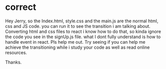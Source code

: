 # correct

Hey Jerry, so the Index.html, style.css and the main.js are the normal html, css and JS code. 
you can run it to see the transition i am talking about. Converting html and css files to
react i know how to do that, so kinda ignore the code you see in the signUp.js file.
what I dont fully understand is how to handle event in react.
Pls help me out.
Try seeing if you can help me achieve the transitioning while i study your code as well as
read online resources.

Thanks.
